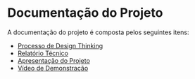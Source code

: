 # Documentação do Projeto

A documentação do projeto é composta pelos seguintes itens: 
 - [Processo de Design Thinking](concepcao/Processo%20Design%20Thinking%20-%20T1G5.pdf)
 - [Relatório Técnico](relatorio/Relatorio%20Tecnico.md)
 - [Apresentação do Projeto](apresentacao/Apresentação%20TIAW%20(3).pptx)
 - [Vídeo de Demonstração](https://youtube.com)

